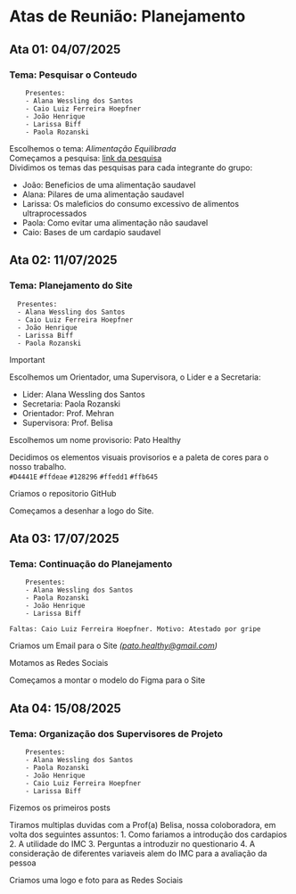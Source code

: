 # Atas de Reunião: Planejamento

## Ata 01: 04/07/2025
### Tema: Pesquisar o Conteudo
```
	Presentes:
	- Alana Wessling dos Santos
	- Caio Luiz Ferreira Hoepfner
	- João Henrique
	- Larissa Biff
	- Paola Rozanski
```
Escolhemos o tema: *Alimentação Equilibrada*  
Começamos a pesquisa: [link da pesquisa](https://docs.google.com/document/u/0/d/10MLIcMF39FQWraBv0_YOPMv3UljUaEJJEkh84vznG2E/edit)  
Dividimos os temas das pesquisas para cada integrante do grupo:   
  - João: Beneficios de uma alimentação saudavel
  - Alana: Pilares de uma alimentação saudavel
  - Larissa: Os maleficios do consumo excessivo de alimentos ultraprocessados
  - Paola: Como evitar uma alimentação não saudavel
  - Caio: Bases de um cardapio saudavel

## Ata 02: 11/07/2025
### Tema: Planejamento do Site
```
  Presentes:
  - Alana Wessling dos Santos
  - Caio Luiz Ferreira Hoepfner
  - João Henrique
  - Larissa Biff
  - Paola Rozanski
```

> [!IMPORTANT]
> Escolhemos um Orientador, uma Supervisora, o Lider e a Secretaria:
 - Lider: Alana Wessling dos Santos
 - Secretaria: Paola Rozanski
 - Orientador: Prof. Mehran
 - Supervisora: Prof. Belisa

Escolhemos um nome provisorio: Pato Healthy
   
Decidimos os elementos visuais provisorios e a paleta de cores para o nosso trabalho.  
`#D4441E`
`#ffdeae`
`#128296`
`#ffedd1`
`#ffb645`

Criamos o repositorio GitHub

Começamos a desenhar a logo do Site.

## Ata 03: 17/07/2025
### Tema: Continuação do Planejamento

```
	Presentes:
	- Alana Wessling dos Santos
	- Paola Rozanski
	- João Henrique
	- Larissa Biff

Faltas: Caio Luiz Ferreira Hoepfner. Motivo: Atestado por gripe
```

Criamos um Email para o Site *(pato.healthy@gmail.com)*

Motamos as Redes Sociais

Começamos a montar o modelo do Figma para o Site

## Ata 04: 15/08/2025
### Tema: Organização dos Supervisores de Projeto

```
	Presentes:
	- Alana Wessling dos Santos
	- Paola Rozanski
	- João Henrique
	- Caio Luiz Ferreira Hoepfner
	- Larissa Biff
```

Fizemos os primeiros posts

Tiramos multiplas duvidas com a Prof(a) Belisa, nossa coloboradora, em volta dos seguintes assuntos:
	1. Como fariamos a introdução dos cardapios
 	2. A utilidade do IMC
  	3. Perguntas a introduzir no questionario
   	4. A consideração de diferentes variaveis alem do IMC para a avaliação da pessoa

Criamos uma logo e foto para as Redes Sociais
